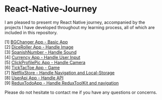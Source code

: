 # React-Native-Journey
I am pleased to present my React Native journey, accompanied by the projects I have developed throughout my learning process, all of which are included in this repository.

[1] <a href="https://github.com/Apoorve8055/React-Native-Journey/tree/master/bgChanger">BGChanger App - Basic App</a> <br>
[2] <a href="https://github.com/Apoorve8055/React-Native-Journey/tree/master/DiceRoller">DiceRoller App - Handle Image</a><br>
[3] <a href="https://github.com/Apoorve8055/React-Native-Journey/tree/master/SpanishNumber">SpanishNumber - Handle Sound  </a><br>
[4] <a href="https://github.com/Apoorve8055/React-Native-Journey/tree/master/CurrencyApp">Currency App - Handle User Input  </a><br>
[5] <a href="https://github.com/Apoorve8055/React-Native-Journey/tree/master/ClickProfilePicApp">ClickProfilePic App - Handle Camera</a> <br>
[6] <a href="https://github.com/Apoorve8055/React-Native-Journey/tree/master/TickTacToe">TickTacToe App - Game</a> <br>
[7] <a href="https://github.com/Apoorve8055/React-Native-Journey/tree/master/NetflixStore">NetflixStore - Handle Navigation and Local-Storage</a> <br>
[8] <a href="https://github.com/Apoorve8055/React-Native-Journey/tree/master/userApi">UserApi App - Handle API</a> <br>
[9] <a href="https://github.com/Apoorve8055/React-Native-Journey/tree/master/reduxTodoApp">ReduxTodoApp - Handle ReduxToolKit and navigation</a> <br>

Please do not hesitate to contact me if you have any questions or concerns.
